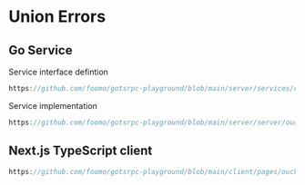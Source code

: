 # Union Errors

## Go Service

Service interface defintion

```go reference title="server/services/ouch/service.go" lines
https://github.com/foomo/gotsrpc-playground/blob/main/server/services/ouch/service.go
```

Service implementation

```go reference title="server/services/ouch/service.go"
https://github.com/foomo/gotsrpc-playground/blob/main/server/server/ouch.go
```


## Next.js TypeScript client

```typescript reference title="client/pages/ouch.tsx"
https://github.com/foomo/gotsrpc-playground/blob/main/client/pages/ouch.tsx
```
